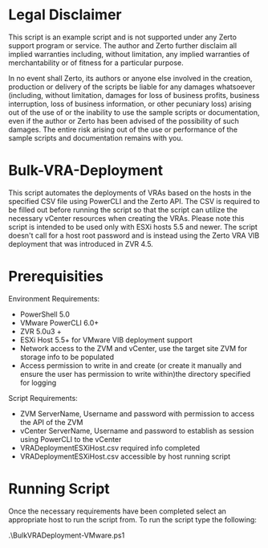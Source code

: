 # Legal Disclaimer
This script is an example script and is not supported under any Zerto support program or service. The author and Zerto further disclaim all implied warranties including, without limitation, any implied warranties of merchantability or of fitness for a particular purpose.

In no event shall Zerto, its authors or anyone else involved in the creation, production or delivery of the scripts be liable for any damages whatsoever (including, without limitation, damages for loss of business profits, business interruption, loss of business information, or other pecuniary loss) arising out of the use of or the inability to use the sample scripts or documentation, even if the author or Zerto has been advised of the possibility of such damages. The entire risk arising out of the use or performance of the sample scripts and documentation remains with you.

# Bulk-VRA-Deployment
This script automates the deployments of VRAs based on the hosts in the specified CSV file using PowerCLI and the Zerto API. The CSV is required to be filled out before running the script so that the script can utilize the necessary vCenter resources when creating the VRAs. Please note this script is intended to be used only with ESXi hosts 5.5 and newer. The script doesn't call for a host root password and is instead using the Zerto VRA VIB deployment that was introduced in ZVR 4.5. 

# Prerequisities 
Environment Requirements:
- PowerShell 5.0 
- VMware PowerCLI 6.0+
- ZVR 5.0u3 + 
- ESXi Host 5.5+ for VMware VIB deployment support 
- Network access to the ZVM and vCenter, use the target site ZVM for storage info to be populated
- Access permission to write in and create (or create it manually and ensure the user has permission to write within)the directory specified for logging


Script Requirements: 
- ZVM ServerName, Username and password with permission to access the API of the ZVM
- vCenter ServerName, Username and password to establish as session using PowerCLI to the vCenter
- VRADeploymentESXiHost.csv required info completed
- VRADeploymentESXiHost.csv accessible by host running script 

# Running Script 
Once the necessary requirements have been completed select an appropriate host to run the script from. To run the script type the following:

.\BulkVRADeployment-VMware.ps1


